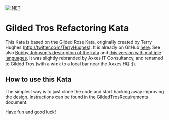 [![.NET](https://github.com/Xorpio/gilded-tros/actions/workflows/dotnet.yml/badge.svg)](https://github.com/Xorpio/gilded-tros/actions/workflows/dotnet.yml)

# Gilded Tros Refactoring Kata

This Kata is based on the Gilded Rose Kata, originally created by Terry Hughes (http://twitter.com/TerryHughes). It is already on GitHub [here](https://github.com/NotMyself/GildedRose). See also [Bobby Johnson's description of the kata](http://iamnotmyself.com/2011/02/13/refactor-this-the-gilded-rose-kata/) and [this version with multiple languages](https://github.com/emilybache/GildedRose-Refactoring-Kata).
It was slightly rebranded by Axxes IT Consultancy, and renamed to Gilded Tros (with a wink to a local bar near the Axxes HQ ;)).

## How to use this Kata

The simplest way is to just clone the code and start hacking away improving the design. 
Instructions can be found in the GildedTrosRequirements document.


Have fun and good luck!
